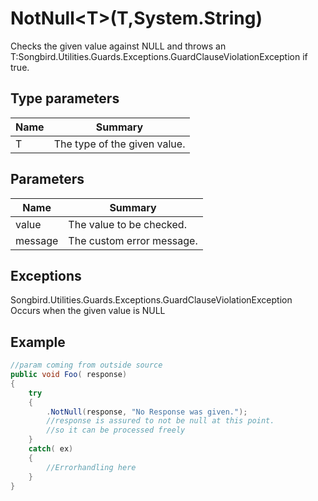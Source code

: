 # NotNull\<T>(T,System.String)
Checks the given value against NULL and throws an T:Songbird.Utilities.Guards.Exceptions.GuardClauseViolationException if true.
## Type parameters
|Name|Summary|
|-|-|
|T|The type of the given value.|
## Parameters
|Name|Summary|
|-|-|
|value|The value to be checked.|
|message|The custom error message.|
## Exceptions
Songbird.Utilities.Guards.Exceptions.GuardClauseViolationException  
Occurs when the given value is NULL

## Example
```c#  
//param coming from outside source  
public void Foo( response)  
{  
    try  
    {  
        .NotNull(response, "No Response was given.");  
        //response is assured to not be null at this point.  
        //so it can be processed freely  
    }  
    catch( ex)  
    {  
        //Errorhandling here  
    }  
}  
```
